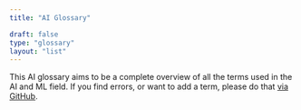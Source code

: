 ```yaml
---
title: "AI Glossary"

draft: false
type: "glossary"
layout: "list"
---
```


This AI glossary aims to be a complete overview of all the terms used in the AI and ML field. If you find errors, or want to add a term, please do that [via GitHub](https://github.com/aiapipro/blog/content/ai-glossary).
